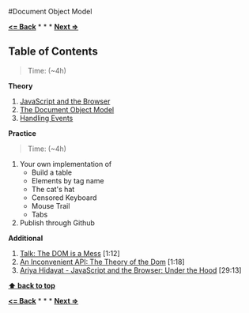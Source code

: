 #Document Object Model

**[<= Back](../organize-code/project-programming-lang.md)**		*	*	*	**[Next =>](project-platform-game.md)**

## Table of Contents

> Time: (~4h)

**Theory**

1. [JavaScript and the Browser](http://eloquentjavascript.net/12_browser.html)
1. [The Document Object Model](http://eloquentjavascript.net/13_dom.html)
1. [Handling Events](http://eloquentjavascript.net/14_event.html)

**Practice**

> Time: (~4h)

1. Your own implementation of 
	* Build a table
	* Elements by tag name
	* The cat's hat
	* Censored Keyboard
	* Mouse Trail
	* Tabs
1. Publish through Github

**Additional**

1. [Talk: The DOM is a Mess](http://ejohn.org/blog/the-dom-is-a-mess/) [1:12]
1. [An Inconvenient API: The Theory of the Dom](http://yuiblog.com/blog/2006/10/20/video-crockford-domtheory) [1:18]
1. [Ariya Hidayat - JavaScript and the Browser: Under the Hood](https://www.youtube.com/watch?v=dibzLw4wPms) [29:13]


**[⬆ back to top](#table-of-contents)**


**[<= Back](../organize-code/project-programming-lang.md)**		*	*	*	**[Next =>](project-platform-game.md)**